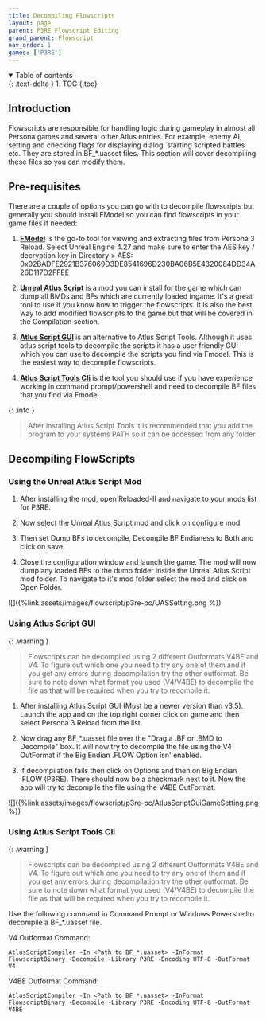 ```yaml
---
title: Decompiling Flowscripts
layout: page
parent: P3RE Flowscript Editing
grand_parent: Flowscript
nav_order: 1
games: ['P3RE']
---
```


<details open markdown="block">
  <summary>
    Table of contents
  </summary>
  {: .text-delta }
1. TOC
{:toc}
</details>

## Introduction

Flowscripts are responsible for handling logic during gameplay in almost all Persona games and several other Atlus entries. For example, enemy AI, setting and checking flags for displaying dialog, starting scripted battles etc. They are stored in BF_*.uasset files. This section will cover decompiling these files so you can modify them.

## Pre-requisites

There are a couple of options you can go with to decompile flowscripts but generally you should install FModel so you can find flowscripts in your game files if needed:
1. [**FModel**](https://github.com/4sval/FModel/releases/latest) is the go-to tool for viewing and extracting files from Persona 3 Reload. Select Unreal Engine 4.27 and make sure to enter the AES key / decryption key in Directory > AES: 0x92BADFE2921B376069D3DE8541696D230BA06B5E4320084DD34A26D117D2FFEE

2. [**Unreal Atlus Script**](https://gamebanana.com/mods/501844) is a mod you can install for the game which can dump all BMDs and BFs which are currently loaded ingame. It's a great tool to use if you know how to trigger the flowscripts. It is also the best way to add modified flowscripts to the game but that will be covered in the Compilation section.

3. [**Atlus Script GUI**](https://github.com/ShrineFox/AtlusScriptGUI) is an alternative to Atlus Script Tools. Although it uses atlus script tools to decompile the scripts it has a user friendly GUI which you can use to decompile the scripts you find via Fmodel. This is the easiest way to decompile flowscripts.

4. [**Atlus Script Tools Cli**](https://github.com/tge-was-taken/Atlus-Script-Tools) is the tool you should use if you have experience working in command prompt/powershell and need to decompile BF files that you find via Fmodel.

{: .info }
>After installing Atlus Script Tools it is recommended that you add the program to your systems PATH so it can be accessed from any folder.

## Decompiling FlowScripts

### Using the Unreal Atlus Script Mod

1. After installing the mod, open Reloaded-II and navigate to your mods list for P3RE.

2. Now select the Unreal Atlus Script mod and click on configure mod

3. Then set Dump BFs to decompile, Decompile BF Endianess to Both and click on save.

4. Close the configuration window and launch the game. The mod will now dump any loaded BFs to the dump folder inside the Unreal Atlus Script mod folder. To navigate to it's mod folder select the mod and click on Open Folder.

![]({%link assets/images/flowscript/p3re-pc/UASSetting.png %})

### Using Atlus Script GUI

{: .warning }
>Flowscripts can be decompiled using 2 different Outformats V4BE and V4. To figure out which one you need to try any one of them and if you get any errors during decompilation try the other outformat. 
>Be sure to note down what format you used (V4/V4BE) to decompile the file as that will be required when you try to recompile it.

1. After installing Atlus Script GUI (Must be a newer version than v3.5). Launch the app and on the top right corner click on game and then select Persona 3 Reload from the list.

2. Now drag any BF_*.uasset file over the "Drag a .BF or .BMD to Decompile" box. It will now try to decompile the file using the V4 OutFormat if the Big Endian .FLOW Option isn' enabled.

3. If decompilation fails then click on Options and then on Big Endian .FLOW (P3RE). There should now be a checkmark next to it. Now the app will try to decompile the file using the V4BE OutFormat.

![]({%link assets/images/flowscript/p3re-pc/AtlusScriptGuiGameSetting.png %})

### Using Atlus Script Tools Cli

{: .warning }
>Flowscripts can be decompiled using 2 different Outformats V4BE and V4. To figure out which one you need to try any one of them and if you get any errors during decompilation try the other outformat. 
>Be sure to note down what format you used (V4/V4BE) to decompile the file as that will be required when you try to recompile it.

Use the following command in Command Prompt or Windows Powershellto decompile a BF_*.uasset file.

V4 Outformat Command:
```
AtlusScriptCompiler -In <Path to BF_*.uasset> -InFormat FlowscriptBinary -Decompile -Library P3RE -Encoding UTF-8 -OutFormat V4
```

V4BE Outformat Command:
```
AtlusScriptCompiler -In <Path to BF_*.uasset> -InFormat FlowscriptBinary -Decompile -Library P3RE -Encoding UTF-8 -OutFormat V4BE
```